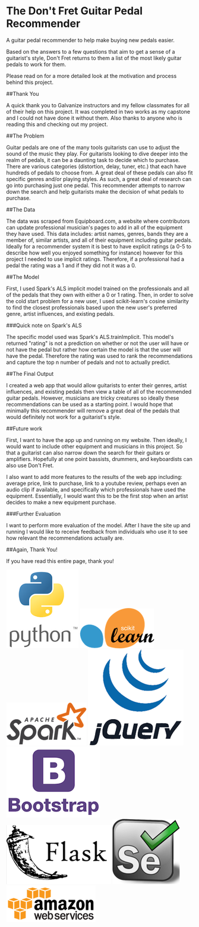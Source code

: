 # The Don't Fret Guitar Pedal Recommender

A guitar pedal recommender to help make buying new pedals easier.

Based on the answers to a few questions that aim to get a sense of a guitarist's style, Don't Fret returns to them a list of the most likely guitar pedals to work for them.

Please read on for a more detailed look at the motivation and process behind this project.

##Thank You

A quick thank you to Galvanize instructors and my fellow classmates for all of their help on this project. It was completed in two works as my capstone and I could not have done it without them. Also thanks to anyone who is reading this and checking out my project.

##The Problem

Guitar pedals are one of the many tools guitarists can use to adjust the sound of the music they play.
For guitarists looking to dive deeper into the realm of pedals, it can be a daunting task to decide which to purchase. There are various categories (distortion, delay, tuner, etc.) that each have hundreds of pedals to choose from. A great deal of these pedals can also fit specific genres and/or playing styles. As such, a great deal of research can go into purchasing just one pedal. This recommender attempts to narrow down the search and help guitarists make the decision of what pedals to purchase.

##The Data

The data was scraped from Equipboard.com, a website where contributors can update professional musician's pages to add in all of the equipment they have used. This data includes: artist names, genres, bands they are a member of, similar artists, and all of their equipment including guitar pedals. Ideally for a recommender system it is best to have explicit ratings (a 0-5 to describe how well you enjoyed something for instance) however for this project I needed to use implicit ratings. Therefore, if a professional had a pedal the rating was a 1 and if they did not it was a 0.

##The Model

First, I used Spark's ALS implicit model trained on the professionals and all of the pedals that they own with either a 0 or 1 rating. Then, in order to solve the cold start problem for a new user, I used scikit-learn's cosine similarity to find the closest professionals based upon the new user's preferred genre, artist influences, and existing pedals.

###Quick note on Spark's ALS

The specific model used was Spark's ALS.trainImplicit. This model's returned "rating" is not a prediction on whether or not the user will have or not have the pedal but rather how certain the model is that the user will have the pedal. Therefore the rating was used to rank the recommendations and capture the top n number of pedals and not to actually predict.

##The Final Output

I created a web app that would allow guitarists to enter their genres, artist influences, and existing pedals then view a table of all of the recommended guitar pedals. However, musicians are tricky creatures so ideally these recommendations can be used as a starting point. I would hope that minimally this recommender will remove a great deal of the pedals that would definitely not work for a guitarist's style.

##Future work

First, I want to have the app up and running on my website. Then ideally, I would want to include other equipment and musicians in this project. So that a guitarist can also narrow down the search for their guitars or amplifiers. Hopefully at one point bassists, drummers, and keyboardists can also use Don't Fret.

I also want to add more features to the results of the web app including: average price, link to purchase, link to a youtube review, perhaps even an audio clip if available, and specifically which professionals have used the equipment. Essentially, I would want this to be the first stop when an artist decides to make a new equipment purchase.

###Further Evaluation

I want to perform more evaluation of the model. After I have the site up and running I would like to receive feedback from individuals who use it to see how relevant the recommendations actually are.

##Again, Thank You!

If you have read this entire page, thank you!

![alt-text-1](static/images/python.png)
![alt-text-2](static/images/sklearn.png) ![alt-text-3](static/images/spark.png)
![alt-text-4](static/images/jQuery.gif) ![alt-text-5](static/images/bootstrap.gif)
![alt-text-6](static/images/flask.png) ![alt-text-7](static/images/selenium.png)
![alt-text-8](static/images/aws.png)
